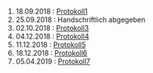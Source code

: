 1. 18.09.2018 : [Protokoll1](https://github.com/wegpam14/Protokoll1)   
1. 25.09.2018 : Handschriftlich abgegeben     
1. 02.10.2018 : [Protokoll3](https://github.com/wegpam14/Protokoll/blob/master/Protokoll3.md)   
1. 04.12.2018 : [Protokoll4](https://github.com/wegpam14/Protokoll-4)
1. 11.12.2018 : [Protokoll5](https://github.com/HTLMechatronics/m15-la1-sx/blob/wegpam14/protokoll05_g3_wegpam14_11.12.2018.md)
1. 18.12.2018 : [Protokoll6](https://github.com/HTLMechatronics/m15-la1-sx/blob/wegpam14/protokoll_g3_wegpam14_18.12.2018.md)
1. 05.04.2019 : [Protokoll7](https://github.com/HTLMechatronics/m15-la1-sx/blob/wegpam14/protokoll_g3_wegpam14_02.04.2019.md)
